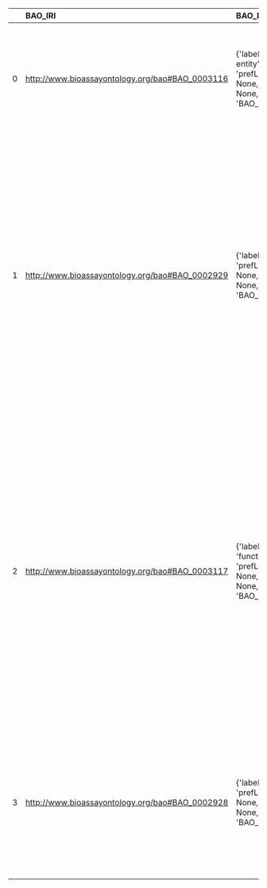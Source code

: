 |    | BAO_IRI                                         | BAO_DESC                                                                                 | BFO_IRI                                    | BFO_DESC                                                     | BFO_DEF                                                                                                                                                                                                                                                                                                                                                               |
|---:|:------------------------------------------------|:-----------------------------------------------------------------------------------------|:-------------------------------------------|:-------------------------------------------------------------|:----------------------------------------------------------------------------------------------------------------------------------------------------------------------------------------------------------------------------------------------------------------------------------------------------------------------------------------------------------------------|
|  0 | http://www.bioassayontology.org/bao#BAO_0003116 | {'label': 'material entity', 'prefLabel': None, 'altLabel': None, 'name': 'BAO_0003116'} | http://purl.obolibrary.org/obo/BFO_0000040 | {'label': 'material entity', 'prefLabel': 'material entity'} | ['A material entity is an independent continuant that has some portion of matter as proper or improper continuant part. [BFO]']                                                                                                                                                                                                                                       |
|  1 | http://www.bioassayontology.org/bao#BAO_0002929 | {'label': 'role', 'prefLabel': None, 'altLabel': None, 'name': 'BAO_0002929'}            | http://purl.obolibrary.org/obo/BFO_0000023 | {'label': 'role', 'prefLabel': 'role'}                       | ['B is a role means: b is a realizable entity and b exists because there is some single bearer that is in some special physical, social, or institutional set of circumstances in which this bearer does not have to be and b is not such that, if it ceases to exist, then the physical make-up of the bearer is thereby changed. [BFO]']                            |
|  2 | http://www.bioassayontology.org/bao#BAO_0003117 | {'label': 'function', 'prefLabel': None, 'altLabel': None, 'name': 'BAO_0003117'}        | http://purl.obolibrary.org/obo/BFO_0000034 | {'label': 'function', 'prefLabel': 'function'}               | ['A function is a disposition that exists in virtue of the bearer’s physical make-up and this physical make-up is something the bearer possesses because it came into being, either through evolution (in the case of natural biological entities) or through intentional design (in the case of artifacts), in order to realize processes of a certain sort. [BFO]'] |
|  3 | http://www.bioassayontology.org/bao#BAO_0002928 | {'label': 'quality', 'prefLabel': None, 'altLabel': None, 'name': 'BAO_0002928'}         | http://purl.obolibrary.org/obo/BFO_0000019 | {'label': 'quality', 'prefLabel': 'quality'}                 | ['A quality is a specifically dependent continuant that, in contrast to roles and dispositions, does not require any further process in order to be realized. [BFO]']                                                                                                                                                                                                 |
